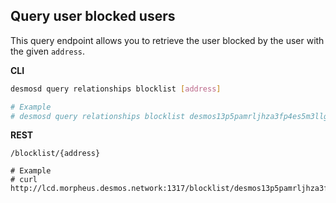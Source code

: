 ## Query user blocked users
This query endpoint allows you to retrieve the user blocked by the user with the given `address`.

**CLI**
```bash
desmosd query relationships blocklist [address]

# Example
# desmosd query relationships blocklist desmos13p5pamrljhza3fp4es5m3llgmnde5fzcpq6nud
```

**REST**
```
/blocklist/{address}

# Example
# curl http://lcd.morpheus.desmos.network:1317/blocklist/desmos13p5pamrljhza3fp4es5m3llgmnde5fzcpq6nud
```
